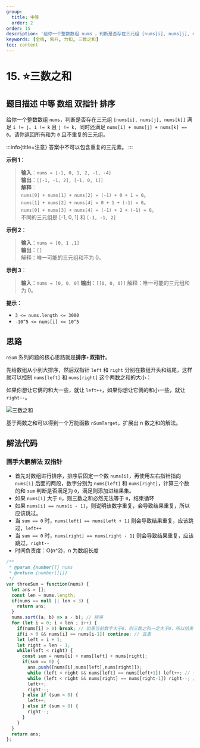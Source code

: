 ```yaml
---
group:
  title: 中等
  order: 2
order: 15
description: '给你一个整数数组 nums ，判断是否存在三元组 [nums[i], nums[j], nums[k]] 满足 i != j、i != k 且 j != k ，同时还满足 nums[i] + nums[j] + nums[k] == 0 。请你返回所有和为 0 且不重复的三元组。'
keywords: [全栈, 紫升, 力扣, 三数之和]
toc: content
---
```


# 15. ⭐️​三数之和

## 题目描述 <Badge type="warning">中等</Badge> <Badge type="success">数组</Badge> <Badge type="success">双指针</Badge> <Badge type="success">排序</Badge>

给你一个整数数组 `nums`，判断是否存在三元组 `[nums[i], nums[j], nums[k]]` 满足 `i != j`、`i != k` 且 `j != k`，同时还满足 `nums[i] + nums[j] + nums[k] == 0`。请你返回所有和为 `0` 且不重复的三元组。

:::info{title=注意}
答案中不可以包含重复的三元素。
:::

**示例 1**：

> **输入**：`nums = [-1, 0, 1, 2, -1, -4]`<br/>
> **输出**：`[[-1, -1, 2], [-1, 0, 1]]`<br/>
> **解释**：<br/>
> `nums[0] + nums[1] + nums[2] = (-1) + 0 + 1 = 0`。<br/>
> `nums[1] + nums[2] + nums[4] = 0 + 1 + (-1) = 0`。<br/>
> `nums[0] + nums[3] + nums[4] = (-1) + 2 + (-1) = 0`。<br/>
> 不同的三元组是 [-1, 0, 1] 和 `[-1, -1, 2]`

**示例 2**：

> **输入**：`nums = [0, 1 ,1]`<br/>
> **输出**：`[]`<br/>
> 解释：唯一可能的三元组和不为 0。

**示例 3**：

> **输入**：`nums = [0, 0, 0]`
> **输出**：`[[0, 0, 0]]`
> 解释：唯一可能的三元组和为 0。

**提示：**

- `3 <= nums.length <= 3000`
- `-10^5 <= nums[i] <= 10^5`

## 思路

`nSum` 系列问题的核心思路就是**排序**+**双指针**。

先给数组从小到大排序，然后双指针 `left` 和 `right` 分别在数组开头和结尾，这样就可以控制 `nums[left]` 和 `nums[right]` 这个两数之和的大小：

如果你想让它俩的和大一些，就让 `left++`，如果你想让它俩的和小一些，就让 `right--`。

![三数之和](https://cdn.jsdelivr.net/gh/youngjuning/images@main/1745219268550.png)

基于两数之和可以得到一个万能函数 `nSumTarget`，扩展出 n 数之和的解法。

## 解法代码

### 画手大鹏解法 <Badge type="success">双指针</Badge>

- 首先对数组进行排序，排序后固定一个数 `nums[i]`，再使用左右指针指向 `nums[i]` 后面的两段，数字分别为 `nums[left]` 和 `nums[right]`，计算三个数的和 `sum` 判断是否满足为 `0`，满足则添加进结果集。
- 如果 `nums[i]` 大于 `0`，则三数之和必然无法等于 `0`，结束循环
- 如果 `nums[i] == nums[i - 1]`，则说明该数字重复，会导致结果重复，所以应该跳过。
- 当 `sum == 0` 时，`nums[left] == nums[left + 1]` 则会导致结果重复，应该跳过，`left++`
- 当 `sum == 0` 时，`nums[right] == nums[right - 1]` 则会导致结果重复，应该跳过，`right--`
- 时间负责度：O(n^2)，n 为数组长度

```js
/**
 * @param {number[]} nums
 * @return {number[][]}
 */
var threeSum = function(nums) {
  let ans = [];
  const len = nums.length;
  if(nums == null || len < 3) {
    return ans;
  }
  nums.sort((a, b) => a - b); // 排序
  for (let i = 0; i < len ; i++) {
    if(nums[i] > 0) break; // 如果当前数字大于0，则三数之和一定大于0，所以结束循环
    if(i > 0 && nums[i] == nums[i-1]) continue; // 去重
    let left = i + 1;
    let right = len - 1;
    while(left < right) {
      const sum = nums[i] + nums[left] + nums[right];
      if(sum == 0) {
        ans.push([nums[i],nums[left],nums[right]]);
        while (left < right && nums[left] == nums[left+1]) left++; // 去重
        while (left < right && nums[right] == nums[right-1]) right--; // 去重
        left++;
        right--;
      } else if (sum < 0) {
        left++;
      } else if (sum > 0) {
        right--;
      }
    }
  }
  return ans;
};
```
